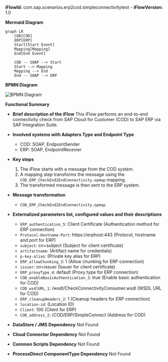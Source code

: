 **iFlowId:** com.sap.scenarios.erp2cod.simpleconnectivitytest - **iFlowVersion:** 1.0

**Mermaid Diagram**
```mermaid
graph LR
    COD[COD]
    ERP[ERP]
    Start[Start Event]
    Mapping[Mapping]
    End[End Event]

    COD -- SOAP --> Start
    Start --> Mapping
    Mapping --> End
    End -- SOAP --> ERP
```
**BPMN Diagram**

![BPMN Diagram](./Check_Connectivity_to_SAP_Business_Suite_-_REPSOL-1.0.5.png "BPMN Diagram")

**Functional Summary**
- **Brief description of the iFlow**
  This iFlow performs an end-to-end connectivity check from SAP Cloud for Customer (COD) to SAP ERP via SAP Integration Suite.

- **Involved systems with Adapters Type and Endpoint Type**
    - COD: SOAP, EndpointSender
    - ERP: SOAP, EndpointRecevier

- **Key steps**
    1. The iFlow starts with a message from the COD system.
    2. A mapping step transforms the message using the `COD_ERP_CheckEnd2EndConnectivity.opmap` mapping.
    3. The transformed message is then sent to the ERP system.

- **Message transformation**
    - `COD_ERP_CheckEnd2EndConnectivity.opmap`

- **Externalized parameters list, configured values and their descriptions**
    - `ERP_authentication_5`: Client Certificate (Authentication method for ERP connection)
    - `Protocol-Hostname-Port`: https\://erphost\:443 (Protocol, hostname and port for ERP)
    - `subject`: cn\=subject (Subject for client certificate)
    - `artifactname`:  (Artifact name for credentials)
    - `p-key-alias`:  (Private key alias for ERP)
    - `ERP_allowChunking_3`: 1 (Allow chunking for ERP connection)
    - `issuer`: cn\=issuer (Issuer for client certificate)
    - `ERP_proxyType_4`: default (Proxy type for ERP connection)
    - `COD_enableBasicAuthentication_3`: true (Enable basic authentication for COD)
    - `COD_wsdlURL_1`: /wsdl/CheckConnectivityConsumer.wsdl (WSDL URL for COD)
    - `ERP_cleanupHeaders_2`: 1 (Cleanup headers for ERP connection)
    - `location-id`:  (Location ID)
    - `Client`: 100 (Client for ERP)
    - `COD_address_2`: /COD/ERP/SimpleConnect (Address for COD)

- **DataStore / JMS Dependency**
  Not Found

- **Cloud Connector Dependency**
  Not Found

- **Common Scripts Dependency**
  Not Found

- **ProcessDirect ComponentType Dependency**
  Not Found